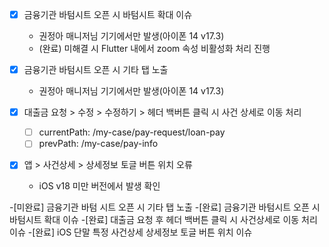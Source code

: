 - [x] 금융기관 바텀시트 오픈 시 바텀시트 확대 이슈
	- 권정아 매니저님 기기에서만 발생(아이폰 14 v17.3)
	- (완료) 미해결 시 Flutter 내에서 zoom 속성 비활성화 처리 진행

- [x] 금융기관 바텀시트 오픈 시 기타 탭 노출
	- 권정아 매니저님 기기에서만 발생(아이폰 14 v17.3)

- [x] 대출금 요청 > 수정 > 수정하기 > 헤더 백버튼 클릭 시 사건 상세로 이동 처리
	- [ ] currentPath: /my-case/pay-request/loan-pay
	- [ ] prevPath: /my-case/pay-info

- [x] 앱 > 사건상세 > 상세정보 토글 버튼 위치 오류
	- iOS v18 미만 버전에서 발생 확인

-[미완료] 금융기관 바텀 시트 오픈 시 기타 탭 노출
-[완료] 금융기관 바텀시트 오픈 시 바텀시트 확대 이슈
-[완료] 대출금 요청 후 헤더 백버튼 클릭 시 사건상세로 이동 처리 이슈
-[완료] iOS 단말 특정 사건상세 상세정보 토글 버튼 위치 이슈